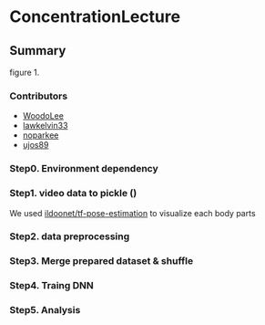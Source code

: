 # ConcentrationLecture
## Summary
figure 1.

### Contributors
* [WoodoLee](https://github.com/ku-cylee)
* [lawkelvin33](https://github.com/lawkelvin33)
* [noparkee](https://github.com/noparkee)
* [ujos89](https://github.com/ujos89)

### Step0. Environment dependency


### Step1. video data to pickle ()
We used [ildoonet/tf-pose-estimation](https://github.com/ildoonet/tf-pose-estimation.git) to visualize each body parts 



### Step2. data preprocessing

### Step3. Merge prepared dataset & shuffle

### Step4. Traing DNN

### Step5. Analysis
